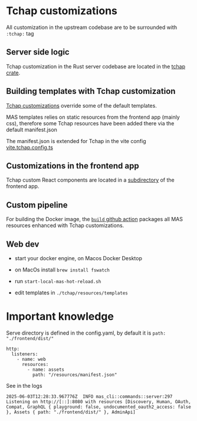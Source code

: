 # Tchap customizations

All customization in the upstream codebase are to be surrounded with `:tchap:` tag

## Server side logic

Tchap customization in the Rust server codebase are located in the [tchap crate](../crates/tchap).

## Building templates with Tchap customization

[Tchap customizations](resources/templates) override some of the default templates.

MAS templates relies on static resources from the frontend app (mainly css), therefore some Tchap resources have been added there via the default manifest.json

The manifest.json is extended for Tchap in the vite config [vite.tchap.config.ts](../frontend/tchap/vite.tchap.config.ts)


## Customizations in the frontend app

Tchap custom React components are located in a [subdirectory](../frontend/tchap) of the frontend app.

## Custom pipeline

For building the Docker image, the [`build` github action](../.github/workflows/build.yaml) packages all MAS resources enhanced with Tchap customizations.

## Web dev

- start your docker engine, on Macos Docker Desktop

- on MacOs install `brew install fswatch`

- run `start-local-mas-hot-reload.sh`

- edit templates in `./tchap/resources/templates`


# Important knowledge

Serve directory is defined in the config.yaml, by default it is `path: "./frontend/dist/"`

```
http:
  listeners:
    - name: web
      resources:
        - name: assets
          path: "/resources/manifest.json"

```

See in the logs 

```
2025-06-03T12:28:33.967776Z  INFO mas_cli::commands::server:297 Listening on http://[::]:8080 with resources [Discovery, Human, OAuth, Compat, GraphQL { playground: false, undocumented_oauth2_access: false }, Assets { path: "./frontend/dist/" }, AdminApi] 

```